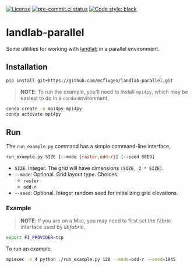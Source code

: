 [![License](https://img.shields.io/github/license/mcflugen/landlab-parallel.svg)](LICENSE)
[![pre-commit.ci status](https://results.pre-commit.ci/badge/github/mcflugen/landlab-parallel/main.svg)](https://results.pre-commit.ci/latest/github/mcflugen/landlab-parallel/main)
[![Code style: black](https://img.shields.io/badge/code%20style-black-000000.svg)](https://github.com/psf/black)

# landlab-parallel

Some utilities for working with [landlab](https://landlab.csdms.io) in a
parallel environment.

## Installation

```bash
pip install git+https://github.com/mcflugen/landlab-parallel.git
```

> **NOTE**: To run the example, you'll need to install `mpi4py`, which may be
easiest to do in a `conda` environment,

```bash
conda create -n mpi4py mpi4py
conda activate mpi4py
```

## Run

The `run_example.py` command has a simple command-line interface,

```bash
run_example.py SIZE [--mode {raster,odd-r}] [--seed SEED]
```
* `SIZE`: Integer. The grid will have dimensions `(SIZE, 2 * SIZE)`.
* `--mode`: Optional. Grid layout type. Choices:
  * `raster`
  * `odd-r`
* `--seed`: Optional. Integer random seed for initializing grid elevations.

### Example

> **NOTE**: If you are on a Mac, you may need to first set the fabric interface
  used by *libfabric*,
```bash
export FI_PROVIDER=tcp
```

To run an example,
```bash
mpiexec -n 4 python ./run_example.py 128 --mode=odd-r --seed=1945
```
